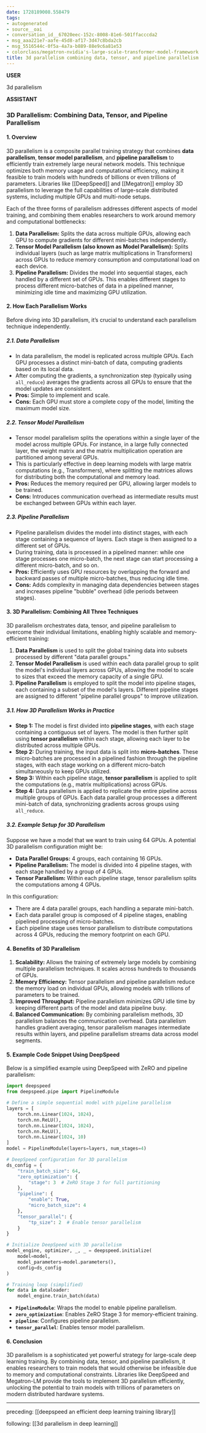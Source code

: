 ```yaml
---
date: 1728189008.558479
tags:
- autogenerated
- source__oai
- conversation_id__67020eec-152c-8008-81e6-501ffacccda2
- msg_aaa221e7-aafe-45d8-af17-3d47c8bda2cb
- msg_5516544c-0f5a-4a7a-b889-88e9c6a81e53
- colorclass/megatron-nvidia's-large-scale-transformer-model-framework
title: 3d parallelism combining data, tensor, and pipeline parallelism
---
```


**USER**

3d parallelism


**ASSISTANT**

### 3D Parallelism: Combining Data, Tensor, and Pipeline Parallelism

#### **1. Overview**
3D parallelism is a composite parallel training strategy that combines **data parallelism**, **tensor model parallelism**, and **pipeline parallelism** to efficiently train extremely large neural network models. This technique optimizes both memory usage and computational efficiency, making it feasible to train models with hundreds of billions or even trillions of parameters. Libraries like [[DeepSpeed]] and [[Megatron]] employ 3D parallelism to leverage the full capabilities of large-scale distributed systems, including multiple GPUs and multi-node setups.

Each of the three forms of parallelism addresses different aspects of model training, and combining them enables researchers to work around memory and computational bottlenecks:

1. **Data Parallelism:** Splits the data across multiple GPUs, allowing each GPU to compute gradients for different mini-batches independently.
2. **Tensor Model Parallelism (also known as Model Parallelism):** Splits individual layers (such as large matrix multiplications in Transformers) across GPUs to reduce memory consumption and computational load on each device.
3. **Pipeline Parallelism:** Divides the model into sequential stages, each handled by a different set of GPUs. This enables different stages to process different micro-batches of data in a pipelined manner, minimizing idle time and maximizing GPU utilization.

#### **2. How Each Parallelism Works**
Before diving into 3D parallelism, it’s crucial to understand each parallelism technique independently.

##### **2.1. Data Parallelism**
- In data parallelism, the model is replicated across multiple GPUs. Each GPU processes a distinct mini-batch of data, computing gradients based on its local data.
- After computing the gradients, a synchronization step (typically using `all_reduce`) averages the gradients across all GPUs to ensure that the model updates are consistent.
- **Pros:** Simple to implement and scale.
- **Cons:** Each GPU must store a complete copy of the model, limiting the maximum model size.

##### **2.2. Tensor Model Parallelism**
- Tensor model parallelism splits the operations within a single layer of the model across multiple GPUs. For instance, in a large fully connected layer, the weight matrix and the matrix multiplication operation are partitioned among several GPUs.
- This is particularly effective in deep learning models with large matrix computations (e.g., Transformers), where splitting the matrices allows for distributing both the computational and memory load.
- **Pros:** Reduces the memory required per GPU, allowing larger models to be trained.
- **Cons:** Introduces communication overhead as intermediate results must be exchanged between GPUs within each layer.

##### **2.3. Pipeline Parallelism**
- Pipeline parallelism divides the model into distinct stages, with each stage containing a sequence of layers. Each stage is then assigned to a different set of GPUs.
- During training, data is processed in a pipelined manner: while one stage processes one micro-batch, the next stage can start processing a different micro-batch, and so on.
- **Pros:** Efficiently uses GPU resources by overlapping the forward and backward passes of multiple micro-batches, thus reducing idle time.
- **Cons:** Adds complexity in managing data dependencies between stages and increases pipeline "bubble" overhead (idle periods between stages).

#### **3. 3D Parallelism: Combining All Three Techniques**
3D parallelism orchestrates data, tensor, and pipeline parallelism to overcome their individual limitations, enabling highly scalable and memory-efficient training:

1. **Data Parallelism** is used to split the global training data into subsets processed by different "data parallel groups."
2. **Tensor Model Parallelism** is used within each data parallel group to split the model's individual layers across GPUs, allowing the model to scale to sizes that exceed the memory capacity of a single GPU.
3. **Pipeline Parallelism** is employed to split the model into pipeline stages, each containing a subset of the model's layers. Different pipeline stages are assigned to different "pipeline parallel groups" to improve utilization.

##### **3.1. How 3D Parallelism Works in Practice**
- **Step 1:** The model is first divided into **pipeline stages**, with each stage containing a contiguous set of layers. The model is then further split using **tensor parallelism** within each stage, allowing each layer to be distributed across multiple GPUs.
- **Step 2:** During training, the input data is split into **micro-batches**. These micro-batches are processed in a pipelined fashion through the pipeline stages, with each stage working on a different micro-batch simultaneously to keep GPUs utilized.
- **Step 3:** Within each pipeline stage, **tensor parallelism** is applied to split the computations (e.g., matrix multiplications) across GPUs.
- **Step 4:** Data parallelism is applied to replicate the entire pipeline across multiple groups of GPUs. Each data parallel group processes a different mini-batch of data, synchronizing gradients across groups using `all_reduce`.

##### **3.2. Example Setup for 3D Parallelism**
Suppose we have a model that we want to train using 64 GPUs. A potential 3D parallelism configuration might be:
- **Data Parallel Groups:** 4 groups, each containing 16 GPUs.
- **Pipeline Parallelism:** The model is divided into 4 pipeline stages, with each stage handled by a group of 4 GPUs.
- **Tensor Parallelism:** Within each pipeline stage, tensor parallelism splits the computations among 4 GPUs.

In this configuration:
- There are 4 data parallel groups, each handling a separate mini-batch.
- Each data parallel group is composed of 4 pipeline stages, enabling pipelined processing of micro-batches.
- Each pipeline stage uses tensor parallelism to distribute computations across 4 GPUs, reducing the memory footprint on each GPU.

#### **4. Benefits of 3D Parallelism**
1. **Scalability:** Allows the training of extremely large models by combining multiple parallelism techniques. It scales across hundreds to thousands of GPUs.
2. **Memory Efficiency:** Tensor parallelism and pipeline parallelism reduce the memory load on individual GPUs, allowing models with trillions of parameters to be trained.
3. **Improved Throughput:** Pipeline parallelism minimizes GPU idle time by keeping different parts of the model and data pipeline busy.
4. **Balanced Communication:** By combining parallelism methods, 3D parallelism balances the communication overhead. Data parallelism handles gradient averaging, tensor parallelism manages intermediate results within layers, and pipeline parallelism streams data across model segments.

#### **5. Example Code Snippet Using DeepSpeed**
Below is a simplified example using DeepSpeed with ZeRO and pipeline parallelism:

```python
import deepspeed
from deepspeed.pipe import PipelineModule

# Define a simple sequential model with pipeline parallelism
layers = [
    torch.nn.Linear(1024, 1024),
    torch.nn.ReLU(),
    torch.nn.Linear(1024, 1024),
    torch.nn.ReLU(),
    torch.nn.Linear(1024, 10)
]
model = PipelineModule(layers=layers, num_stages=4)

# DeepSpeed configuration for 3D parallelism
ds_config = {
    "train_batch_size": 64,
    "zero_optimization": {
        "stage": 3  # ZeRO Stage 3 for full partitioning
    },
    "pipeline": {
        "enable": True,
        "micro_batch_size": 4
    },
    "tensor_parallel": {
        "tp_size": 2  # Enable tensor parallelism
    }
}

# Initialize DeepSpeed with 3D parallelism
model_engine, optimizer, _, _ = deepspeed.initialize(
    model=model,
    model_parameters=model.parameters(),
    config=ds_config
)

# Training loop (simplified)
for data in dataloader:
    model_engine.train_batch(data)
```

- **`PipelineModule`**: Wraps the model to enable pipeline parallelism.
- **`zero_optimization`**: Enables ZeRO Stage 3 for memory-efficient training.
- **`pipeline`**: Configures pipeline parallelism.
- **`tensor_parallel`**: Enables tensor model parallelism.

#### **6. Conclusion**
3D parallelism is a sophisticated yet powerful strategy for large-scale deep learning training. By combining data, tensor, and pipeline parallelism, it enables researchers to train models that would otherwise be infeasible due to memory and computational constraints. Libraries like DeepSpeed and Megatron-LM provide the tools to implement 3D parallelism efficiently, unlocking the potential to train models with trillions of parameters on modern distributed hardware systems.


---

preceding: [[deepspeed an efficient deep learning training library]]  


following: [[3d parallelism in deep learning]]